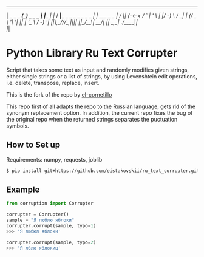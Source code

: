 
  ___            _             _____        _      ___                       _           
 | _ \_  _ _____(_)__ _ _ _   |_   _|____ _| |_   / __|___ _ _ _ _ _  _ _ __| |_ ___ _ _ 
 |   / || (_-<_-< / _` | ' \    | |/ -_) \ /  _| | (__/ _ \ '_| '_| || | '_ \  _/ -_) '_|
 |_|_\\_,_/__/__/_\__,_|_||_|   |_|\___/_\_\\__|  \___\___/_| |_|  \_,_| .__/\__\___|_|  
                                                                       |_|               


# Python Library Ru Text Corrupter

Script that takes some text as input and randomly modifies given strings, either single strings or a list of strings, by using Levenshtein edit operations, i.e. delete, transpose, replace, insert.

This is the fork of the repo by [el-cornetillo](https://github.com/el-cornetillo/corruption)

This repo first of all adapts the repo to the Russian language, gets rid of the synonym replacement option.
In addition, the current repo fixes the bug of the original repo when the returned strings separates the puctuation symbols.

## How to Set up
Requirements: numpy, requests, joblib
```bash 
$ pip install git+https://github.com/eistakovskii/ru_text_corrupter.git
```
## Example
```python
from corruption import Corrupter

corrupter = Corrupter()
sample = "Я люблю яблоки"
corrupter.corrupt(sample, typo=1)
>>> 'Я любюл яблоки'

corrupter.corrupt(sample, typo=2)
>>> 'Я лблю яблокиц'
```
